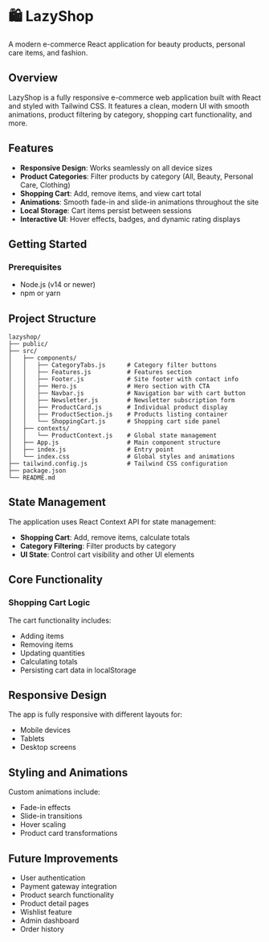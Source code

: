 # 🛍️ LazyShop

A modern e-commerce React application for beauty products, personal care items, and fashion.

## Overview

LazyShop is a fully responsive e-commerce web application built with React and styled with Tailwind CSS. It features a clean, modern UI with smooth animations, product filtering by category, shopping cart functionality, and more.

## Features

- **Responsive Design**: Works seamlessly on all device sizes
- **Product Categories**: Filter products by category (All, Beauty, Personal Care, Clothing)
- **Shopping Cart**: Add, remove items, and view cart total
- **Animations**: Smooth fade-in and slide-in animations throughout the site
- **Local Storage**: Cart items persist between sessions
- **Interactive UI**: Hover effects, badges, and dynamic rating displays

## Getting Started

### Prerequisites

- Node.js (v14 or newer)
- npm or yarn

## Project Structure

```
lazyshop/
├── public/
├── src/
│   ├── components/
│   │   ├── CategoryTabs.js      # Category filter buttons
│   │   ├── Features.js          # Features section
│   │   ├── Footer.js            # Site footer with contact info
│   │   ├── Hero.js              # Hero section with CTA
│   │   ├── Navbar.js            # Navigation bar with cart button
│   │   ├── Newsletter.js        # Newsletter subscription form
│   │   ├── ProductCard.js       # Individual product display
│   │   ├── ProductSection.js    # Products listing container
│   │   └── ShoppingCart.js      # Shopping cart side panel
│   ├── contexts/
│   │   └── ProductContext.js    # Global state management
│   ├── App.js                   # Main component structure
│   ├── index.js                 # Entry point
│   └── index.css                # Global styles and animations
├── tailwind.config.js           # Tailwind CSS configuration
├── package.json
└── README.md
```

## State Management

The application uses React Context API for state management:

- **Shopping Cart**: Add, remove items, calculate totals
- **Category Filtering**: Filter products by category
- **UI State**: Control cart visibility and other UI elements

## Core Functionality

### Shopping Cart Logic

The cart functionality includes:

- Adding items
- Removing items
- Updating quantities
- Calculating totals
- Persisting cart data in localStorage

## Responsive Design

The app is fully responsive with different layouts for:

- Mobile devices
- Tablets
- Desktop screens

## Styling and Animations

Custom animations include:

- Fade-in effects
- Slide-in transitions
- Hover scaling
- Product card transformations

## Future Improvements

- User authentication
- Payment gateway integration
- Product search functionality
- Product detail pages
- Wishlist feature
- Admin dashboard
- Order history
